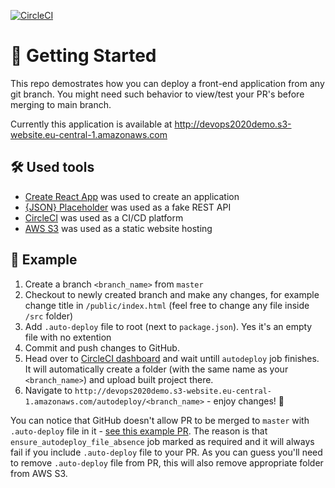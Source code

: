 [![CircleCI](https://circleci.com/gh/GGurbanov/devops2020demo.svg?style=shield&circle-token=281e8e9ee69cb39869443e57dacf5ee2558be682)](https://github.com/GGurbanov/devops2020demo/tree/master)

# 👋 Getting Started

This repo demostrates how you can deploy a front-end application from any git branch. You might need such behavior to view/test your PR's before merging to main branch.

Currently this application is available at http://devops2020demo.s3-website.eu-central-1.amazonaws.com

## 🛠️ Used tools

- [Create React App](https://github.com/facebook/create-react-app) was used to create an application
- [{JSON} Placeholder](https://jsonplaceholder.typicode.com/) was used as a fake REST API
- [CircleCI](https://circleci.com/) was used as a CI/CD platform
- [AWS S3](https://aws.amazon.com/s3/) was used as a static website hosting

## 🔬 Example

1. Create a branch `<branch_name>` from `master`
2. Checkout to newly created branch and make any changes, for example change title in `/public/index.html` (feel free to change any file inside `/src` folder)
3. Add `.auto-deploy` file to root (next to `package.json`). Yes it's an empty file with no extention
4. Commit and push changes to GitHub.
5. Head over to [CircleCI dashboard](https://app.circleci.com/pipelines/github/GGurbanov/devops2020demo) and wait untill `autodeploy` job finishes. It will automatically create a folder (with the same name as your `<branch_name>`) and upload built project there.
6. Navigate to `http://devops2020demo.s3-website.eu-central-1.amazonaws.com/autodeploy/<branch_name>` - enjoy changes! 🥳

You can notice that GitHub doesn't allow PR to be merged to `master` with `.auto-deploy` file in it - [see this example PR](https://github.com/GGurbanov/devops2020demo/pull/4). The reason is that `ensure_autodeploy_file_absence` job marked as required and it will always fail if you include `.auto-deploy` file to your PR. As you can guess you'll need to remove `.auto-deploy` file from PR, this will also remove appropriate folder from AWS S3.

